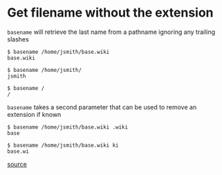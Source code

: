 # Get filename without the extension

`basename` will retrieve the last name from a pathname ignoring any trailing slashes

    $ basename /home/jsmith/base.wiki
    base.wiki

    $ basename /home/jsmith/
    jsmith

    $ basename /
    /

`basename` takes a second parameter that can be used to remove an extension if known

    $ basename /home/jsmith/base.wiki .wiki
    base

    $ basename /home/jsmith/base.wiki ki
    base.wi

[source](https://en.wikipedia.org/wiki/Basename)
